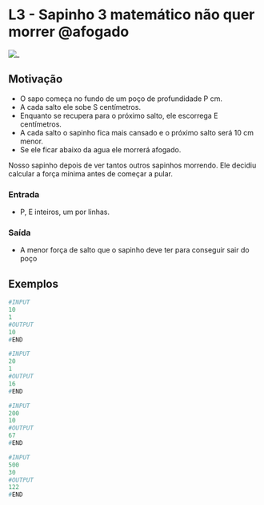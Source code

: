 # L3 - Sapinho 3 matemático não quer morrer @afogado

![_](https://raw.githubusercontent.com/qxcodefup/arcade/master/base/afogado/cover.jpg)

## Motivação

- O sapo começa no fundo de um poço de profundidade P cm.
- A cada salto ele sobe S centímetros.
- Enquanto se recupera para o próximo salto, ele escorrega E centímetros.
- A cada salto o sapinho fica mais cansado e o próximo salto será 10 cm menor.
- Se ele ficar abaixo da agua ele morrerá afogado.

Nosso sapinho depois de ver tantos outros sapinhos morrendo. Ele decidiu calcular a força mínima antes de começar  a pular.  

### Entrada

- P, E inteiros, um por linhas.  

### Saída

- A menor força de salto que o sapinho deve ter para conseguir sair do poço  

## Exemplos

``` py
#INPUT
10
1
#OUTPUT
10
#END
```

```py
#INPUT
20
1
#OUTPUT
16
#END
```

```py
#INPUT
200
10
#OUTPUT
67
#END
```

```py
#INPUT
500
30
#OUTPUT
122
#END
```
